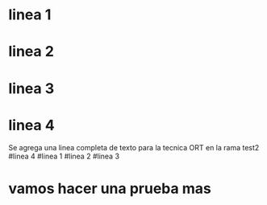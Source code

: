 # linea 1

# linea 2

# linea 3

# linea 4

Se agrega una linea completa de texto para la tecnica ORT en la rama test2
#linea 4
#linea 1
#linea 2
#linea 3

# vamos hacer una prueba mas
